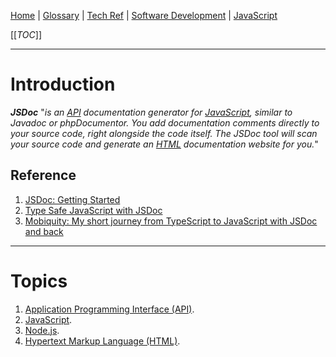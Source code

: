 [Home](/Slalom-LLC/Slalom-Consulting) | [Glossary](/Glossary) | [Tech Ref](/Tech-Ref) | [Software Development](/Tech-Ref/Software-Development) | [JavaScript](/Tech-Ref/Software-Development/JavaScript)

[[_TOC_]]

---
# Introduction
***JSDoc*** "_is an [API](/Tech-Ref/Software-Development/API-\(Application-Programming-Interface\)) documentation generator for [JavaScript](/Tech-Ref/Software-Development/JavaScript), similar to _Javadoc_ or _phpDocumentor_. You add documentation comments directly to your source code, right alongside the code itself. The JSDoc tool will scan your source code and generate an [HTML](/Tech-Ref/WWW-\(World-Wide-Web\)/HTML-\(Hypertext-Markup-Language\)) documentation website for you._"

## Reference
1. [JSDoc: Getting Started](https://jsdoc.app/about-getting-started.html)
1. [Type Safe JavaScript with JSDoc](https://medium.com/@trukrs/type-safe-javascript-with-jsdoc-7a2a63209b76)
1. [Mobiquity: My short journey from TypeScript to JavaScript with JSDoc and back](https://www.mobiquity.com/insights/typescript-to-javascript-with-jsdoc-and-back)

---
# Topics
1. [Application Programming Interface (API)](/Tech-Ref/Software-Development/API-\(Application-Programming-Interface\)).
1. [JavaScript](/Tech-Ref/Software-Development/JavaScript).
1. [Node.js](/Tech-Ref/Software-Development/JavaScript/Node.js).
1. [Hypertext Markup Language (HTML)](/Tech-Ref/WWW-\(World-Wide-Web\)/HTML-\(Hypertext-Markup-Language\)).
